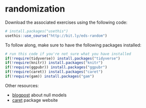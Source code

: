 # randomization

Download the associated exercises using the following code:

```r
# install.packages("usethis")
usethis::use_course("http://bit.ly/eds-random")
```

To follow along, make sure to have the following packages installed:

```r
# run this code if you're not sure what you have installed
if(!require(tidyverse)) install.packages("tidyverse")
if(!require(knitr)) install.packages("knitr")
if(!require(ggpubr)) install.packages("ggpubr")
if(!require(caret)) install.packages("caret")
if(!require(gam)) install.packages("gam")
```

Other resources:

- [blogpost](https://dynamicecology.wordpress.com/2012/08/30/why-do-our-null-models-nullify-some-effects-and-not-others/) about null models
- [caret](http://topepo.github.io/caret/index.html) package website
